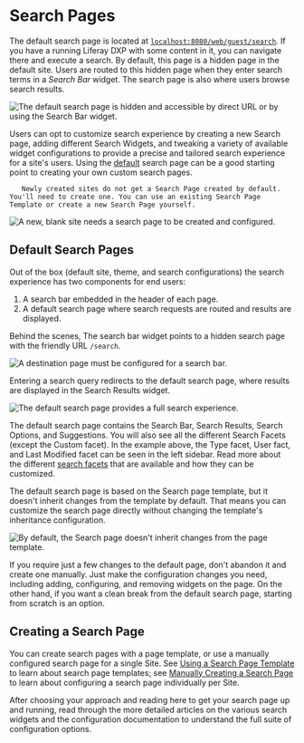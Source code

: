 # Search Pages

The default search page is located at [`localhost:8080/web/guest/search`](http://localhost:8080/web/guest/search). If you have a running Liferay DXP with some content in it, you can navigate there and execute a search. By default, this page is a hidden page in the default site. Users are routed to this hidden page when they enter search terms in a *Search Bar* widget. The search page is also where users browse search results.

![The default search page is hidden and accessible by direct URL or by using the Search Bar widget.](./search-pages/images/05.png)

Users can opt to customize search experience by creating a new Search page, adding different Search Widgets, and tweaking a variety of available widget configurations to provide a precise and tailored search experience for a site's users. Using the [default](#default-search-pages) search page can be a good starting point to creating your own custom search pages.

```note::
   Newly created sites do not get a Search Page created by default. You'll need to create one. You can use an existing Search Page Template or create a new Search Page yourself.
```

![A new, blank site needs a search page to be created and configured.](./search-pages/images/01.png)

## Default Search Pages

Out of the box (default site, theme, and search configurations) the search experience has two components for end users:

1. A search bar embedded in the header of each page.
1. A default search page where search requests are routed and results are displayed.

Behind the scenes, The search bar widget points to a hidden search page with the friendly URL `/search`.

![A destination page must be configured for a search bar.](./search-pages/images/02.png)

Entering a search query redirects to the default search page, where results are displayed in the Search Results widget.

![The default search page provides a full search experience.](./search-pages/images/03.png)

The default search page contains the Search Bar, Search Results, Search Options, and Suggestions. You will also see all the different Search Facets (except the Custom facet). In the example above, the Type facet, User fact, and Last Modified facet can be seen in the left sidebar. Read more about the different [search facets](./search-facets.md) that are available and how they can be customized.

The default search page is based on the Search page template, but it doesn't inherit changes from the template by default. That means you can customize the search page directly without changing the template's inheritance configuration.

![By default, the Search page doesn't inherit changes from the page template.](./search-pages/images/04.png)

If you require just a few changes to the default page, don't abandon it and create one manually. Just make the configuration changes you need, including adding, configuring, and removing widgets on the page. On the other hand, if you want a clean break from the default search page, starting from scratch is an option.

## Creating a Search Page

You can create search pages with a page template, or use a manually configured search page for a single Site. See [Using a Search Page Template](./using-a-search-page-template.md) to learn about search page templates; see [Manually Creating a Search Page](./manually-creating-a-search-page.md) to learn about configuring a search page individually per Site.

After choosing your approach and reading here to get your search page up and running, read through the more detailed articles on the various search widgets and the configuration documentation to understand the full suite of configuration options.

